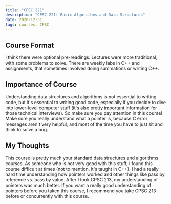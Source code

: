 ```yaml
---
title: "CPSC 221"
description: "CPSC 221: Basic Algorithms and Data Structures"
date: 2020-12-31
tags: courses, CPSC
---
```


## Course Format
I think there were optional pre-readings. Lectures were more traditional, with some problems to solve. There are weekly labs in C++ and assignments, that sometimes involved doing summations or writing C++.

## Importance of Course
Understanding data structures and algorithms is not essential to writing code, but it's essential to writing good code, especially if you decide to dive into lower-level computer stuff (it's also pretty important information for those technical interviews). So make sure you pay attention in this course! Make sure you really understand what a pointer is, because C error messages aren't very helpful, and most of the time you have to just sit and think to solve a bug.

## My Thoughts
This course is pretty much your standard data structures and algorithms courses. As someone who is not very good with this stuff, I found this course difficult at times (not to mention, it's taught in C++). I had a really hard time understanding how pointers worked and other things like pass by reference vs. pass by value. After I took CPSC 213, my understanding of pointers was much better. If you want a really good understanding of pointers before you taken this course, I recommend you take CPSC 213 before or concurrently with this course.
